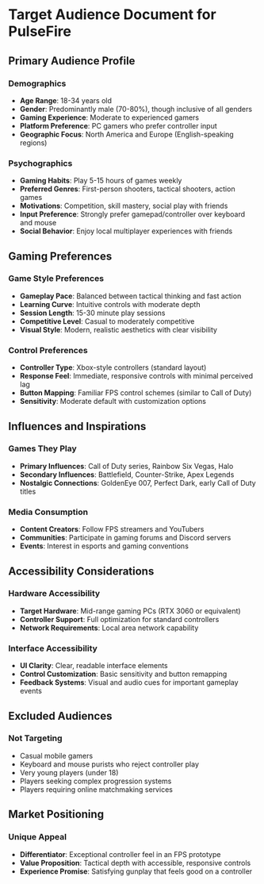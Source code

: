 # Target Audience Document for PulseFire

## Primary Audience Profile

### Demographics
- **Age Range**: 18-34 years old
- **Gender**: Predominantly male (70-80%), though inclusive of all genders
- **Gaming Experience**: Moderate to experienced gamers
- **Platform Preference**: PC gamers who prefer controller input
- **Geographic Focus**: North America and Europe (English-speaking regions)

### Psychographics
- **Gaming Habits**: Play 5-15 hours of games weekly
- **Preferred Genres**: First-person shooters, tactical shooters, action games
- **Motivations**: Competition, skill mastery, social play with friends
- **Input Preference**: Strongly prefer gamepad/controller over keyboard and mouse
- **Social Behavior**: Enjoy local multiplayer experiences with friends

## Gaming Preferences

### Game Style Preferences
- **Gameplay Pace**: Balanced between tactical thinking and fast action
- **Learning Curve**: Intuitive controls with moderate depth
- **Session Length**: 15-30 minute play sessions
- **Competitive Level**: Casual to moderately competitive
- **Visual Style**: Modern, realistic aesthetics with clear visibility

### Control Preferences
- **Controller Type**: Xbox-style controllers (standard layout)
- **Response Feel**: Immediate, responsive controls with minimal perceived lag
- **Button Mapping**: Familiar FPS control schemes (similar to Call of Duty)
- **Sensitivity**: Moderate default with customization options

## Influences and Inspirations

### Games They Play
- **Primary Influences**: Call of Duty series, Rainbow Six Vegas, Halo
- **Secondary Influences**: Battlefield, Counter-Strike, Apex Legends
- **Nostalgic Connections**: GoldenEye 007, Perfect Dark, early Call of Duty titles

### Media Consumption
- **Content Creators**: Follow FPS streamers and YouTubers
- **Communities**: Participate in gaming forums and Discord servers
- **Events**: Interest in esports and gaming conventions

## Accessibility Considerations

### Hardware Accessibility
- **Target Hardware**: Mid-range gaming PCs (RTX 3060 or equivalent)
- **Controller Support**: Full optimization for standard controllers
- **Network Requirements**: Local area network capability

### Interface Accessibility
- **UI Clarity**: Clear, readable interface elements
- **Control Customization**: Basic sensitivity and button remapping
- **Feedback Systems**: Visual and audio cues for important gameplay events

## Excluded Audiences

### Not Targeting
- Casual mobile gamers
- Keyboard and mouse purists who reject controller play
- Very young players (under 18)
- Players seeking complex progression systems
- Players requiring online matchmaking services

## Market Positioning

### Unique Appeal
- **Differentiator**: Exceptional controller feel in an FPS prototype
- **Value Proposition**: Tactical depth with accessible, responsive controls
- **Experience Promise**: Satisfying gunplay that feels good on a controller